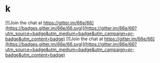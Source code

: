 # k

[![Join the chat at https://gitter.im/66e/66](https://badges.gitter.im/66e/66.svg)](https://gitter.im/66e/66?utm_source=badge&utm_medium=badge&utm_campaign=pr-badge&utm_content=badge) [![Join the chat at https://gitter.im/66e/66](https://badges.gitter.im/66e/66.svg)](https://gitter.im/66e/66?utm_source=badge&utm_medium=badge&utm_campaign=pr-badge&utm_content=badge)